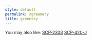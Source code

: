 ```yaml
---
style: default
permalink: Xgreenery
title: greenery
---
```

You may also like:
[SCP-2303](http://scp-wiki.net/scp-2303)
[SCP-420-J](http://scp-wiki.net/scp-420-j)
